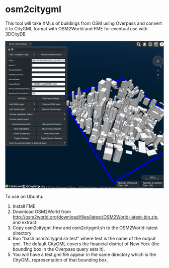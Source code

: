 # osm2citygml
This tool will take XMLs of buildings from OSM using Overpass and convert it to CityGML format with OSM2World and FME for eventual use with 3DCityDB

![Screenshot](screenshot-cesium.png "Screenshot")

To use on Ubuntu:

1. Install FME
2. Download OSM2World from http://osm2world.org/download/files/latest/OSM2World-latest-bin.zip, and extract.
3. Copy osm2citygml.fmw and osm2citygml.sh to the OSM2World-latest directory
4. Run "bash osm2citygml.sh test" where test is the name of the output gml. The default CityGML covers the financial district of New York (the bounding box in the Overpass query sets it).
5. You will have a test.gml file appear in the same directory which is the CityGML representation of that bounding box.

